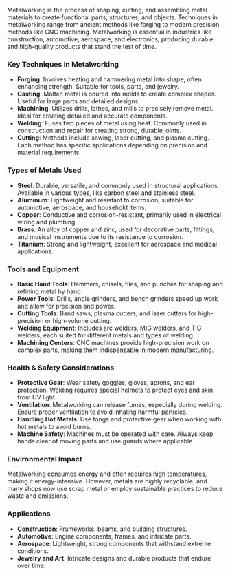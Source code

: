 Metalworking is the process of shaping, cutting, and assembling metal materials to create functional parts, structures, and objects. Techniques in metalworking range from ancient methods like forging to modern precision methods like CNC machining. Metalworking is essential in industries like construction, automotive, aerospace, and electronics, producing durable and high-quality products that stand the test of time.

### Key Techniques in Metalworking

- **Forging**: Involves heating and hammering metal into shape, often enhancing strength. Suitable for tools, parts, and jewelry.
- **Casting**: Molten metal is poured into molds to create complex shapes. Useful for large parts and detailed designs.
- **Machining**: Utilizes drills, lathes, and mills to precisely remove metal. Ideal for creating detailed and accurate components.
- **Welding**: Fuses two pieces of metal using heat. Commonly used in construction and repair for creating strong, durable joints.
- **Cutting**: Methods include sawing, laser cutting, and plasma cutting. Each method has specific applications depending on precision and material requirements.

### Types of Metals Used

- **Steel**: Durable, versatile, and commonly used in structural applications. Available in various types, like carbon steel and stainless steel.
- **Aluminum**: Lightweight and resistant to corrosion, suitable for automotive, aerospace, and household items.
- **Copper**: Conductive and corrosion-resistant, primarily used in electrical wiring and plumbing.
- **Brass**: An alloy of copper and zinc, used for decorative parts, fittings, and musical instruments due to its resistance to corrosion.
- **Titanium**: Strong and lightweight, excellent for aerospace and medical applications.

### Tools and Equipment

- **Basic Hand Tools**: Hammers, chisels, files, and punches for shaping and refining metal by hand.
- **Power Tools**: Drills, angle grinders, and bench grinders speed up work and allow for precision and power.
- **Cutting Tools**: Band saws, plasma cutters, and laser cutters for high-precision or high-volume cutting.
- **Welding Equipment**: Includes arc welders, MIG welders, and TIG welders, each suited for different metals and types of welding.
- **Machining Centers**: CNC machines provide high-precision work on complex parts, making them indispensable in modern manufacturing.

### Health & Safety Considerations

- **Protective Gear**: Wear safety goggles, gloves, aprons, and ear protection. Welding requires special helmets to protect eyes and skin from UV light.
- **Ventilation**: Metalworking can release fumes, especially during welding. Ensure proper ventilation to avoid inhaling harmful particles.
- **Handling Hot Metals**: Use tongs and protective gear when working with hot metals to avoid burns.
- **Machine Safety**: Machines must be operated with care. Always keep hands clear of moving parts and use guards where applicable.

### Environmental Impact

Metalworking consumes energy and often requires high temperatures, making it energy-intensive. However, metals are highly recyclable, and many shops now use scrap metal or employ sustainable practices to reduce waste and emissions. 

### Applications

- **Construction**: Frameworks, beams, and building structures.
- **Automotive**: Engine components, frames, and intricate parts.
- **Aerospace**: Lightweight, strong components that withstand extreme conditions.
- **Jewelry and Art**: Intricate designs and durable products that endure over time.